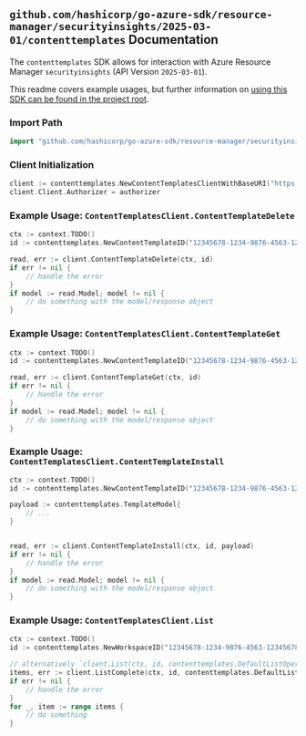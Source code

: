 
## `github.com/hashicorp/go-azure-sdk/resource-manager/securityinsights/2025-03-01/contenttemplates` Documentation

The `contenttemplates` SDK allows for interaction with Azure Resource Manager `securityinsights` (API Version `2025-03-01`).

This readme covers example usages, but further information on [using this SDK can be found in the project root](https://github.com/hashicorp/go-azure-sdk/tree/main/docs).

### Import Path

```go
import "github.com/hashicorp/go-azure-sdk/resource-manager/securityinsights/2025-03-01/contenttemplates"
```


### Client Initialization

```go
client := contenttemplates.NewContentTemplatesClientWithBaseURI("https://management.azure.com")
client.Client.Authorizer = authorizer
```


### Example Usage: `ContentTemplatesClient.ContentTemplateDelete`

```go
ctx := context.TODO()
id := contenttemplates.NewContentTemplateID("12345678-1234-9876-4563-123456789012", "example-resource-group", "workspaceName", "templateId")

read, err := client.ContentTemplateDelete(ctx, id)
if err != nil {
	// handle the error
}
if model := read.Model; model != nil {
	// do something with the model/response object
}
```


### Example Usage: `ContentTemplatesClient.ContentTemplateGet`

```go
ctx := context.TODO()
id := contenttemplates.NewContentTemplateID("12345678-1234-9876-4563-123456789012", "example-resource-group", "workspaceName", "templateId")

read, err := client.ContentTemplateGet(ctx, id)
if err != nil {
	// handle the error
}
if model := read.Model; model != nil {
	// do something with the model/response object
}
```


### Example Usage: `ContentTemplatesClient.ContentTemplateInstall`

```go
ctx := context.TODO()
id := contenttemplates.NewContentTemplateID("12345678-1234-9876-4563-123456789012", "example-resource-group", "workspaceName", "templateId")

payload := contenttemplates.TemplateModel{
	// ...
}


read, err := client.ContentTemplateInstall(ctx, id, payload)
if err != nil {
	// handle the error
}
if model := read.Model; model != nil {
	// do something with the model/response object
}
```


### Example Usage: `ContentTemplatesClient.List`

```go
ctx := context.TODO()
id := contenttemplates.NewWorkspaceID("12345678-1234-9876-4563-123456789012", "example-resource-group", "workspaceName")

// alternatively `client.List(ctx, id, contenttemplates.DefaultListOperationOptions())` can be used to do batched pagination
items, err := client.ListComplete(ctx, id, contenttemplates.DefaultListOperationOptions())
if err != nil {
	// handle the error
}
for _, item := range items {
	// do something
}
```
